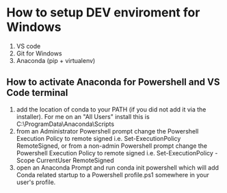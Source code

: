 # How to setup DEV enviroment for Windows

1. VS code
2. Git for Windows
3. Anaconda (pip + virtualenv)

## How to activate Anaconda for Powershell and VS Code terminal

1. add the location of conda to your PATH (if you did not add it via the installer). For me on an "All Users" install this is C:\ProgramData\Anaconda\Scripts
2. from an Administrator Powershell prompt change the Powershell Execution Policy to remote signed i.e. Set-ExecutionPolicy RemoteSigned, or from a non-admin Powershell prompt change the Powershell Execution Policy to remote signed i.e. Set-ExecutionPolicy -Scope CurrentUser RemoteSigned
3. open an Anaconda Prompt and run conda init powershell which will add Conda related startup to a Powershell profile.ps1 somewhere in your user's profile.